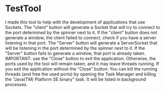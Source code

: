 # TestTool
I made this tool to help with the development of applications that use Sockets.
The "client" button will generate a Socket that will try to connect to the port determined by the spinner next to it.
If the "client" button does not generate a window, the client failed to connect, check if you have a server listening in that port.
The "Server" button will generate a ServerSocket that will be listening in the port determined by the spinner next to it.
If the "Server" button fails to generate a window, that port is already taken.
IMPORTANT: use the "Close" button to exit the application. Otherwise, the ports used by the tool will remain taken, and it may leave threads running.
If you exit the application without the "Close" button:
  You can kill the running threads (and free the used ports) by opening the Task Manager and killing the "Java(TM) Platform SE binary" task.
  It will be listed in background processes.
